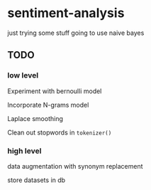 # sentiment-analysis
just trying some stuff going to use naive bayes

## TODO

### low level
  Experiment with bernoulli model

  Incorporate N-grams model

  Laplace smoothing

  Clean out stopwords in `tokenizer()`
  
### high level

   data augmentation with synonym replacement

   store datasets in db
